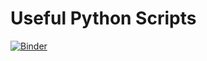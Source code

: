 # Useful Python Scripts 


[![Binder](https://mybinder.org/badge_logo.svg)](https://mybinder.org/v2/gh/gokulyc/python123/master)
